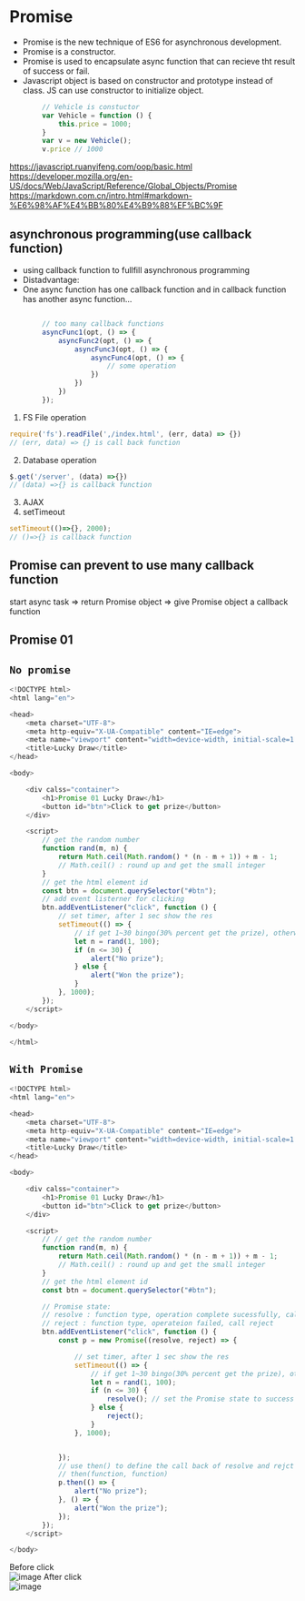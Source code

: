 # Promise
- Promise is the new technique of ES6 for asynchronous development.
- Promise is a constructor.
- Promise is used to encapsulate async function that can recieve tht result of success or fail.
- Javascript object is based on constructor and prototype instead of class. JS can use constructor to initialize object.

```javascript
        // Vehicle is constuctor
        var Vehicle = function () {
            this.price = 1000;
        }
        var v = new Vehicle();
        v.price // 1000

```        
https://javascript.ruanyifeng.com/oop/basic.html        
https://developer.mozilla.org/en-US/docs/Web/JavaScript/Reference/Global_Objects/Promise        
https://markdown.com.cn/intro.html#markdown-%E6%98%AF%E4%BB%80%E4%B9%88%EF%BC%9F
## asynchronous programming(use callback function)
- using callback function to fullfill asynchronous programming
- Distadvantage: 
- One async function has one callback function and in callback function has another async function...
```javascript

        // too many callback functions
        asyncFunc1(opt, () => {
            asyncFunc2(opt, () => {
                asyncFunc3(opt, () => {
                    asyncFunc4(opt, () => {
                        // some operation
                    })
                })
            })
        });
```
1. FS File operation
```javascript
require('fs').readFile(',/index.html', (err, data) => {})
// (err, data) => {} is call back function
```

2. Database operation
```javascript
$.get('/server', (data) =>{})
// (data) =>{} is callback function
```
3. AJAX
4. setTimeout
```javascript
setTimeout(()=>{}, 2000);
// ()=>{} is callback function
```


## Promise can prevent to use many callback function

start async task => return Promise object => give Promise object a callback function


## Promise 01

## `No promise`
```javascript
<!DOCTYPE html>
<html lang="en">

<head>
    <meta charset="UTF-8">
    <meta http-equiv="X-UA-Compatible" content="IE=edge">
    <meta name="viewport" content="width=device-width, initial-scale=1.0">
    <title>Lucky Draw</title>
</head>

<body>

    <div calss="container">
        <h1>Promise 01 Lucky Draw</h1>
        <button id="btn">Click to get prize</button>
    </div>

    <script>
        // get the random number
        function rand(m, n) {
            return Math.ceil(Math.random() * (n - m + 1)) + m - 1;
            // Math.ceil() : round up and get the small integer
        }
        // get the html element id
        const btn = document.querySelector("#btn");
        // add event listerner for clicking
        btn.addEventListener("click", function () {
            // set timer, after 1 sec show the res
            setTimeout(() => {
                // if get 1~30 bingo(30% percent get the prize), otherwise no bingo
                let n = rand(1, 100);
                if (n <= 30) {
                    alert("No prize");
                } else {
                    alert("Won the prize");
                }
            }, 1000);
        });
    </script>

</body>

</html>
```
## `With Promise`
```javascript
<!DOCTYPE html>
<html lang="en">

<head>
    <meta charset="UTF-8">
    <meta http-equiv="X-UA-Compatible" content="IE=edge">
    <meta name="viewport" content="width=device-width, initial-scale=1.0">
    <title>Lucky Draw</title>
</head>

<body>

    <div calss="container">
        <h1>Promise 01 Lucky Draw</h1>
        <button id="btn">Click to get prize</button>
    </div>

    <script>
        // // get the random number
        function rand(m, n) {
            return Math.ceil(Math.random() * (n - m + 1)) + m - 1;
            // Math.ceil() : round up and get the small integer
        }
        // get the html element id
        const btn = document.querySelector("#btn");

        // Promise state:
        // resolve : function type, operation complete sucessfully, call reolve
        // reject : function type, operateion failed, call reject
        btn.addEventListener("click", function () {
            const p = new Promise((resolve, reject) => {

                // set timer, after 1 sec show the res
                setTimeout(() => {
                    // if get 1~30 bingo(30% percent get the prize), otherwise no bingo
                    let n = rand(1, 100);
                    if (n <= 30) {
                        resolve(); // set the Promise state to success
                    } else {
                        reject();
                    }
                }, 1000);


            });
            // use then() to define the call back of resolve and rejct state
            // then(function, function)
            p.then(() => {
                alert("No prize");
            }, () => {
                alert("Won the prize");
            });
        });
    </script>

</body>
```
Before click    
![image](https://user-images.githubusercontent.com/79159894/204063462-a108e140-8e10-40bf-9847-761641d59ef1.png)
After click     
![image](https://user-images.githubusercontent.com/79159894/204063473-8eef8cc6-7f2b-49e3-88ab-a2b90e2c025b.png)


